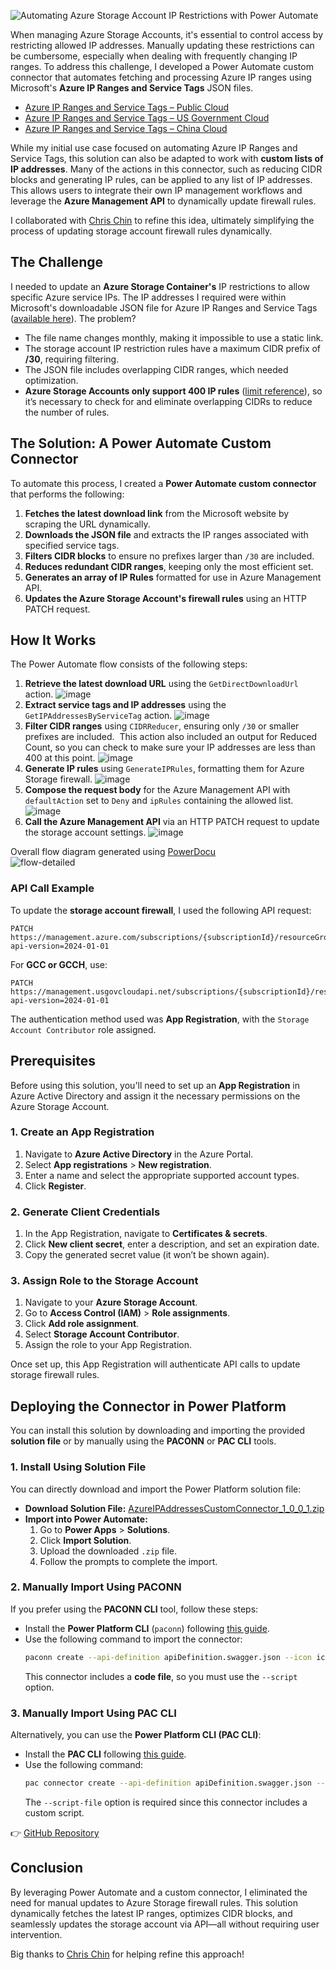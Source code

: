 ![Automating Azure Storage Account IP Restrictions with Power Automate](https://github.com/user-attachments/assets/f600f3a3-0796-4ccb-8a18-298ff158eb2d)

When managing Azure Storage Accounts, it's essential to control access by restricting allowed IP addresses. Manually updating these restrictions can be cumbersome, especially when dealing with frequently changing IP ranges. To address this challenge, I developed a Power Automate custom connector that automates fetching and processing Azure IP ranges using Microsoft's **Azure IP Ranges and Service Tags** JSON files.
* [Azure IP Ranges and Service Tags – Public Cloud](https://www.microsoft.com/en-us/download/details.aspx?id=56519)
* [Azure IP Ranges and Service Tags – US Government Cloud](https://www.microsoft.com/en-us/download/details.aspx?id=57063)
* [Azure IP Ranges and Service Tags – China Cloud](https://www.microsoft.com/en-us/download/details.aspx?id=57062)

While my initial use case focused on automating Azure IP Ranges and Service Tags, this solution can also be adapted to work with **custom lists of IP addresses**. Many of the actions in this connector, such as reducing CIDR blocks and generating IP rules, can be applied to any list of IP addresses. This allows users to integrate their own IP management workflows and leverage the **Azure Management API** to dynamically update firewall rules.

I collaborated with [Chris Chin](https://www.linkedin.com/in/chinchris/) to refine this idea, ultimately simplifying the process of updating storage account firewall rules dynamically.

## The Challenge

I needed to update an **Azure Storage Container's** IP restrictions to allow specific Azure service IPs. The IP addresses I required were within Microsoft's downloadable JSON file for Azure IP Ranges and Service Tags ([available here](https://www.microsoft.com/en-us/download/details.aspx?id=56519)). The problem?

- The file name changes monthly, making it impossible to use a static link.
- The storage account IP restriction rules have a maximum CIDR prefix of **/30**, requiring filtering.
- The JSON file includes overlapping CIDR ranges, which needed optimization.
- **Azure Storage Accounts only support 400 IP rules** ([limit reference](https://learn.microsoft.com/en-us/azure/storage/common/storage-network-security?tabs=azure-portal#grant-access-from-an-internet-ip-range)), so it’s necessary to check for and eliminate overlapping CIDRs to reduce the number of rules.

## The Solution: A Power Automate Custom Connector

To automate this process, I created a **Power Automate custom connector** that performs the following:

1. **Fetches the latest download link** from the Microsoft website by scraping the URL dynamically.
2. **Downloads the JSON file** and extracts the IP ranges associated with specified service tags.
3. **Filters CIDR blocks** to ensure no prefixes larger than `/30` are included.
4. **Reduces redundant CIDR ranges**, keeping only the most efficient set.
5. **Generates an array of IP Rules** formatted for use in Azure Management API.
6. **Updates the Azure Storage Account's firewall rules** using an HTTP PATCH request.

## How It Works

The Power Automate flow consists of the following steps:

1. **Retrieve the latest download URL** using the `GetDirectDownloadUrl` action.
   ![image](https://github.com/user-attachments/assets/322d96f9-8b60-45f1-bbd2-1de204c9f4a5)
3. **Extract service tags and IP addresses** using the `GetIPAddressesByServiceTag` action.
   ![image](https://github.com/user-attachments/assets/ee5268dd-4833-4392-9114-88501baddf8c)
4. **Filter CIDR ranges** using `CIDRReducer`, ensuring only `/30` or smaller prefixes are included.  This action also included an output for Reduced Count, so you can check to make sure your IP addresses are less than 400 at this point.
   ![image](https://github.com/user-attachments/assets/284cd25c-aeaa-4d91-ae1e-f4b1df59de47)
5. **Generate IP rules** using `GenerateIPRules`, formatting them for Azure Storage firewall.
   ![image](https://github.com/user-attachments/assets/233f5236-fa9a-4023-98ad-a6363df7d665)
6. **Compose the request body** for the Azure Management API with `defaultAction` set to `Deny` and `ipRules` containing the allowed list.
   ![image](https://github.com/user-attachments/assets/d02a764a-2a64-4c40-87b4-52f25fe4f26f)
8. **Call the Azure Management API** via an HTTP PATCH request to update the storage account settings.
   ![image](https://github.com/user-attachments/assets/9d96ff8f-c52b-419a-8641-075b588e4b62)

Overall flow diagram generated using [PowerDocu](https://github.com/modery/PowerDocu)  
![flow-detailed](https://github.com/user-attachments/assets/4ecf05a0-740e-455d-a0b8-5d75b508d22d)


### API Call Example

To update the **storage account firewall**, I used the following API request:

```http
PATCH https://management.azure.com/subscriptions/{subscriptionId}/resourceGroups/{resourceGroupName}/providers/Microsoft.Storage/storageAccounts/{storageAccountName}?api-version=2024-01-01
```

For **GCC or GCCH**, use:

```http
PATCH https://management.usgovcloudapi.net/subscriptions/{subscriptionId}/resourceGroups/{resourceGroupName}/providers/Microsoft.Storage/storageAccounts/{storageAccountName}?api-version=2024-01-01
```

The authentication method used was **App Registration**, with the `Storage Account Contributor` role assigned.

## Prerequisites

Before using this solution, you'll need to set up an **App Registration** in Azure Active Directory and assign it the necessary permissions on the Azure Storage Account.

### 1. Create an App Registration

1. Navigate to **Azure Active Directory** in the Azure Portal.
2. Select **App registrations** > **New registration**.
3. Enter a name and select the appropriate supported account types.
4. Click **Register**.

### 2. Generate Client Credentials

1. In the App Registration, navigate to **Certificates & secrets**.
2. Click **New client secret**, enter a description, and set an expiration date.
3. Copy the generated secret value (it won’t be shown again).

### 3. Assign Role to the Storage Account

1. Navigate to your **Azure Storage Account**.
2. Go to **Access Control (IAM)** > **Role assignments**.
3. Click **Add role assignment**.
4. Select **Storage Account Contributor**.
5. Assign the role to your App Registration.

Once set up, this App Registration will authenticate API calls to update storage firewall rules.

## Deploying the Connector in Power Platform

You can install this solution by downloading and importing the provided **solution file** or by manually using the **PACONN** or **PAC CLI** tools.

### 1. Install Using Solution File

You can directly download and import the Power Platform solution file:

- **Download Solution File:** [AzureIPAddressesCustomConnector\_1\_0\_0\_1.zip](https://github.com/rwilson504/PowerAutomateConnectors/raw/refs/heads/main/Azure%20IP%20And%20Service%20Tags/AzureIPAddressesCustomConnector_1_0_0_1.zip)
- **Import into Power Automate:**
  1. Go to **Power Apps** > **Solutions**.
  2. Click **Import Solution**.
  3. Upload the downloaded `.zip` file.
  4. Follow the prompts to complete the import.

### 2. Manually Import Using PACONN

If you prefer using the **PACONN CLI** tool, follow these steps:

- Install the **Power Platform CLI** (`paconn`) following [this guide](https://learn.microsoft.com/en-us/connectors/custom-connectors/paconn-cli#create-a-new-custom-connector).
- Use the following command to import the connector:
  ```sh
  paconn create --api-definition apiDefinition.swagger.json --icon icon.png --script script.c
  ```
  This connector includes a **code file**, so you must use the `--script` option.

### 3. Manually Import Using PAC CLI

Alternatively, you can use the **Power Platform CLI (PAC CLI)**:

- Install the **PAC CLI** following [this guide](https://learn.microsoft.com/en-us/power-platform/developer/cli/reference/connector#pac-connector-create).
- Use the following command:
  ```sh
  pac connector create --api-definition apiDefinition.swagger.json --script-file script.c
  ```
  The `--script-file` option is required since this connector includes a custom script.

👉 [GitHub Repository](https://github.com/rwilson504/PowerAutomateConnectors/tree/main/Azure%20IP%20And%20Service%20Tags)

## Conclusion

By leveraging Power Automate and a custom connector, I eliminated the need for manual updates to Azure Storage firewall rules. This solution dynamically fetches the latest IP ranges, optimizes CIDR blocks, and seamlessly updates the storage account via API—all without requiring user intervention.

Big thanks to [Chris Chin](https://www.linkedin.com/in/chinchris/) for helping refine this approach!

